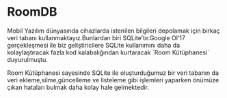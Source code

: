 # RoomDB

<p> Mobil Yazılım dünyasında cihazlarda istenilen bilgileri depolamak için birkaç veri tabanı kullanmaktayız.Bunlardan biri SQLite’tır.Google OI’17 gerçekleşmesi ile biz geliştiricilere SQLite kullanımını daha da kolaylaştıracak fazla kod kalabalığından kurtaracak `Room Kütüphanesi` duyurulmuştu.</p>
Room Kütüphanesi sayesinde SQLite ile oluşturduğumuz bir veri tabanın da veri ekleme,silme,güncelleme ve listeleme gibi işlemleri yaparken önümüze çıkan hataları bulmak daha kolay hale gelmektedir.
